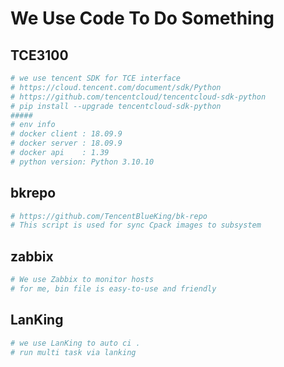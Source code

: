 # We Use Code To Do Something
## TCE3100
```sh
# we use tencent SDK for TCE interface
# https://cloud.tencent.com/document/sdk/Python
# https://github.com/tencentcloud/tencentcloud-sdk-python
# pip install --upgrade tencentcloud-sdk-python
#####
# env info
# docker client : 18.09.9
# docker server : 18.09.9
# docker api    : 1.39
# python version: Python 3.10.10
```

## bkrepo
```sh
# https://github.com/TencentBlueKing/bk-repo
# This script is used for sync Cpack images to subsystem
```
## zabbix
```sh
# We use Zabbix to monitor hosts
# for me, bin file is easy-to-use and friendly 
```
## LanKing
```sh
# we use LanKing to auto ci .
# run multi task via lanking
```
